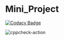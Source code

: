# Mini_Project

[![Codacy Badge](https://app.codacy.com/project/badge/Grade/02d297cc42104fe7b7e6a6bb30635792)](https://www.codacy.com/gh/99002519/Mini_Project/dashboard?utm_source=github.com&amp;utm_medium=referral&amp;utm_content=99002519/Mini_Project&amp;utm_campaign=Badge_Grade)

![cppcheck-action](https://github.com/99002519/Linux_MiniProject/workflows/cppcheck-action/badge.svg?branch=master)

